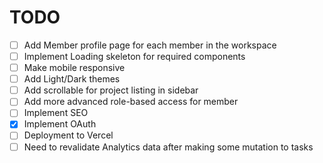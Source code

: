 # TODO

- [ ] Add Member profile page for each member in the workspace
- [ ] Implement Loading skeleton for required components
- [ ] Make mobile responsive
- [ ] Add Light/Dark themes
- [ ] Add scrollable for project listing in sidebar
- [ ] Add more advanced role-based access for member
- [ ] Implement SEO
- [x] Implement OAuth
- [ ] Deployment to Vercel
- [ ] Need to revalidate Analytics data after making some mutation to tasks
